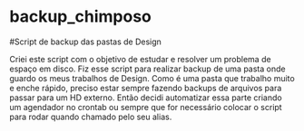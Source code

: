 # backup_chimposo
#Script de backup das pastas de Design

Criei este script com o objetivo de estudar e resolver um problema de espaço em disco.
Fiz esse script para realizar backup de uma pasta onde guardo os meus trabalhos de Design.
Como é uma pasta que trabalho muito e enche rápido, preciso estar sempre fazendo backups de arquivos para passar para um HD externo.
Então decidi automatizar essa parte criando um agendador no crontab ou sempre que for necessário colocar o script para rodar quando chamado pelo seu alias.
